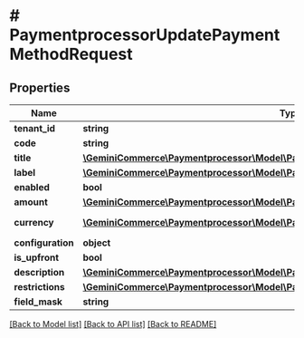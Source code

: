 # # PaymentprocessorUpdatePaymentMethodRequest


## Properties


Name | Type | Description | Notes
------------ | ------------- | ------------- | -------------
**tenant_id**| **string** |   |
**code**| **string** |   |
**title**| [**\GeminiCommerce\Paymentprocessor\Model\PaymentprocessorLocalizedText**](PaymentprocessorLocalizedText.md) |   | [optional]
**label**| [**\GeminiCommerce\Paymentprocessor\Model\PaymentprocessorLocalizedText**](PaymentprocessorLocalizedText.md) |   | [optional]
**enabled**| **bool** |   | [optional]
**amount**| [**\GeminiCommerce\Paymentprocessor\Model\PaymentprocessorMoney**](PaymentprocessorMoney.md) |   | [optional]
**currency**| [**\GeminiCommerce\Paymentprocessor\Model\PaymentprocessorCurrency**](PaymentprocessorCurrency.md) |  for more information please, see Model/PaymentprocessorCurrency.php  | [optional]
**configuration**| **object** |   | [optional]
**is_upfront**| **bool** |   | [optional]
**description**| [**\GeminiCommerce\Paymentprocessor\Model\PaymentprocessorLocalizedText**](PaymentprocessorLocalizedText.md) |   | [optional]
**restrictions**| [**\GeminiCommerce\Paymentprocessor\Model\PaymentprocessorPaymentMethodRestriction[]**](PaymentprocessorPaymentMethodRestriction.md) |   | [optional]
**field_mask**| **string** |   | [optional]


[[Back to Model list]](../../README.md#models) [[Back to API list]](../../README.md#endpoints) [[Back to README]](../../README.md)